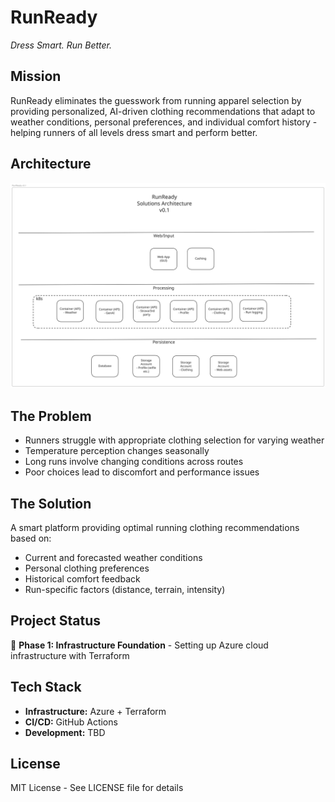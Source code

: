 # RunReady
*Dress Smart. Run Better.*

## Mission
RunReady eliminates the guesswork from running apparel selection by providing personalized, AI-driven clothing recommendations that adapt to weather conditions, personal preferences, and individual comfort history - helping runners of all levels dress smart and perform better.

## Architecture
![RunReady Architecture](docs/architecture/runready-architecture.svg)

## The Problem
- Runners struggle with appropriate clothing selection for varying weather
- Temperature perception changes seasonally 
- Long runs involve changing conditions across routes
- Poor choices lead to discomfort and performance issues

## The Solution
A smart platform providing optimal running clothing recommendations based on:
- Current and forecasted weather conditions
- Personal clothing preferences  
- Historical comfort feedback
- Run-specific factors (distance, terrain, intensity)

## Project Status
🚧 **Phase 1: Infrastructure Foundation** - Setting up Azure cloud infrastructure with Terraform

## Tech Stack
- **Infrastructure:** Azure + Terraform
- **CI/CD:** GitHub Actions
- **Development:** TBD

## License
MIT License - See LICENSE file for details